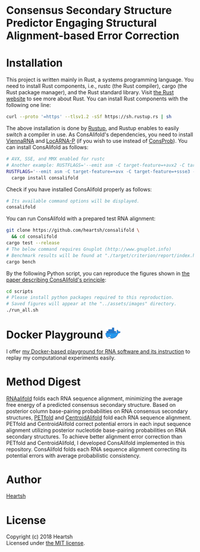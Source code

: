 # Consensus Secondary Structure Predictor Engaging Structural Alignment-based Error Correction
# Installation
This project is written mainly in Rust, a systems programming language.
You need to install Rust components, i.e., rustc (the Rust compiler), cargo (the Rust package manager), and the Rust standard library.
Visit [the Rust website](https://www.rust-lang.org) to see more about Rust.
You can install Rust components with the following one line:
```bash
curl --proto '=https' --tlsv1.2 -sSf https://sh.rustup.rs | sh
```
The above installation is done by [Rustup](https://github.com/rust-lang-nursery/rustup.rs), and Rustup enables to easily switch a compiler in use.
As ConsAlifold's dependencies, you need to install [ViennaRNA](https://www.tbi.univie.ac.at/RNA/) and [LocARNA-P](https://github.com/s-will/LocARNA) (if you wish to use instead of [ConsProb](https://github.com/heartsh/consprob)).
You can install ConsAlifold as follows: 
```bash
# AVX, SSE, and MMX enabled for rustc
# Another example: RUSTFLAGS='--emit asm -C target-feature=+avx2 -C target-feature=+ssse3 -C target-feature=+mmx -C target-feature=+fma'
RUSTFLAGS='--emit asm -C target-feature=+avx -C target-feature=+ssse3 -C target-feature=+mmx' \
  cargo install consalifold
```
Check if you have installed ConsAlifold properly as follows:
```bash
# Its available command options will be displayed.
consalifold
```
You can run ConsAlifold with a prepared test RNA alignment:
```bash
git clone https://github.com/heartsh/consalifold \
  && cd consalifold
cargo test --release
# The below command requires Gnuplot (http://www.gnuplot.info)
# Benchmark results will be found at "./target/criterion/report/index.html"
cargo bench
```
By the following Python script, you can reproduce the figures shown in [the paper describing ConsAlifold's principle](https://doi.org/10.1093/bioinformatics/btab738):
```bash
cd scripts
# Please install python packages required to this reproduction.
# Saved figures will appear at the "../assets/images" directory.
./run_all.sh
```

# Docker Playground <img src="./assets/images_fixed/docker_logo.png" width="40">
I offer [my Docker-based playground for RNA software and its instruction](https://github.com/heartsh/rna-playground) to replay my computational experiments easily.

# Method Digest
[RNAalifold](https://www.tbi.univie.ac.at/RNA/) folds each RNA sequence alignment, minimizing the average free energy of a predicted consensus secondary structure.
Based on posterior column base-pairing probabilities on RNA consensus secondary structures, [PETfold](https://rth.dk/resources/petfold/) and [CentroidAlifold](https://github.com/satoken/centroid-rna-package) fold each RNA sequence alignment.
PETfold and CentroidAlifold correct potential errors in each input sequence alignment utilizing posterior nucleotide base-pairing probabilities on RNA secondary structures.
To achieve better alignment error correction than PETfold and CentroidAlifold, I developed ConsAlifold implemented in this repository.
ConsAlifold folds each RNA sequence alignment correcting its potential errors with average probabilistic consistency.

# Author
[Heartsh](https://github.com/heartsh)

# License
Copyright (c) 2018 Heartsh  
Licensed under [the MIT license](http://opensource.org/licenses/MIT).
